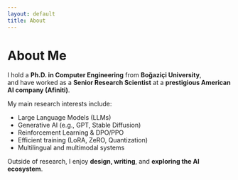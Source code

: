 ```yaml
---
layout: default
title: About
---
```


# About Me

I hold a **Ph.D. in Computer Engineering** from **Boğaziçi University**,  
and have worked as a **Senior Research Scientist** at a **prestigious American AI company (Afiniti)**.  

My main research interests include:
- Large Language Models (LLMs)
- Generative AI (e.g., GPT, Stable Diffusion)
- Reinforcement Learning & DPO/PPO
- Efficient training (LoRA, ZeRO, Quantization)
- Multilingual and multimodal systems

Outside of research, I enjoy **design, writing**, and **exploring the AI ecosystem**.

